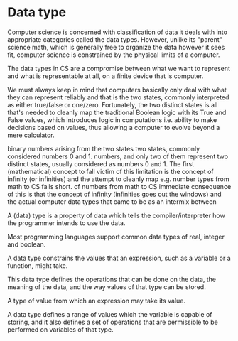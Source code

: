 # Data type


Computer science is concerned with classification of data it deals with into appropriate categories called the data types. However, unlike its "parent" science math, which is generally free to organize the data however it sees fit, computer science is constrained by the physical limits of a computer.

The data types in CS are a compromise between what we want to represent and what is representable at all, on a finite device that is computer.

We must always keep in mind that computers basically only deal with what they can represent reliably and that is the two states, commonly interpreted as either true/false or one/zero. Fortunately, the two distinct states is all that's needed to cleanly map the traditional Boolean logic with its True and False values, which introduces logic in computations i.e. ability to make decisions based on values, thus allowing a computer to evolve beyond a mere calculator.




binary numbers arising from the two states 
two states, commonly considered numbers 0 and 1.
numbers, and only two of them
represent two distinct states, usually considered as numbers 0 and 1.
The first (mathematical) concept to fall victim of this limitation is the concept of infinity (or infinities) and the attempt to cleanly map e.g. number types from math to CS falls short. 
of numbers from math to CS
immediate consequence of this is that the concept of infinity (infinities goes out the windows)
and the actual computer data types
that came to be as an intermix between 


A (data) type is a property of data
which tells the compiler/interpreter
how the programmer intends to use the data.

Most programming languages support common data types of real, integer and boolean.

A data type constrains the values that an expression, such as a variable or a function, might take.

This data type defines the operations that can be done on the data, the meaning of the data, and the way values of that type can be stored.

A type of value from which an expression may take its value.




A data type defines a range of values which the variable is capable of storing, and it also defines a set of operations that are permissible to be performed on variables of that type.
